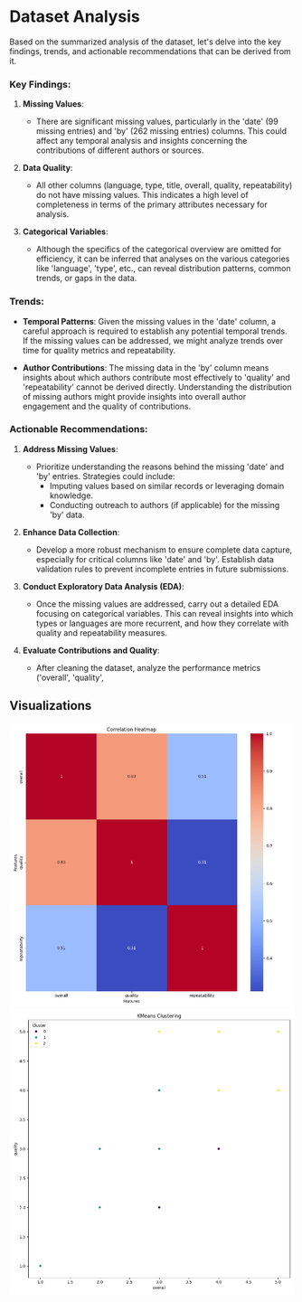 # Dataset Analysis

Based on the summarized analysis of the dataset, let's delve into the key findings, trends, and actionable recommendations that can be derived from it.

### Key Findings:
1. **Missing Values**:
   - There are significant missing values, particularly in the 'date' (99 missing entries) and 'by' (262 missing entries) columns. This could affect any temporal analysis and insights concerning the contributions of different authors or sources.
  
2. **Data Quality**:
   - All other columns (language, type, title, overall, quality, repeatability) do not have missing values. This indicates a high level of completeness in terms of the primary attributes necessary for analysis.

3. **Categorical Variables**:
   - Although the specifics of the categorical overview are omitted for efficiency, it can be inferred that analyses on the various categories like 'language', 'type', etc., can reveal distribution patterns, common trends, or gaps in the data.

### Trends:
- **Temporal Patterns**: Given the missing values in the 'date' column, a careful approach is required to establish any potential temporal trends. If the missing values can be addressed, we might analyze trends over time for quality metrics and repeatability.
  
- **Author Contributions**: The missing data in the 'by' column means insights about which authors contribute most effectively to 'quality' and 'repeatability' cannot be derived directly. Understanding the distribution of missing authors might provide insights into overall author engagement and the quality of contributions.

### Actionable Recommendations:
1. **Address Missing Values**:
   - Prioritize understanding the reasons behind the missing 'date' and 'by' entries. Strategies could include:
     - Imputing values based on similar records or leveraging domain knowledge.
     - Conducting outreach to authors (if applicable) for the missing 'by' data.
  
2. **Enhance Data Collection**:
   - Develop a more robust mechanism to ensure complete data capture, especially for critical columns like 'date' and 'by'. Establish data validation rules to prevent incomplete entries in future submissions.

3. **Conduct Exploratory Data Analysis (EDA)**:
   - Once the missing values are addressed, carry out a detailed EDA focusing on categorical variables. This can reveal insights into which types or languages are more recurrent, and how they correlate with quality and repeatability measures.

4. **Evaluate Contributions and Quality**:
   - After cleaning the dataset, analyze the performance metrics ('overall', 'quality',

## Visualizations
![correlation_heatmap.png](correlation_heatmap.png)
![kmeans_clustering.png](kmeans_clustering.png)

